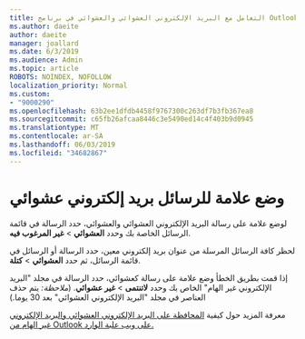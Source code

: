```yaml
---
title: التعامل مع البريد الإلكتروني العشوائي والعشوائي في برنامج Outlook على ويب
ms.author: daeite
author: daeite
manager: joallard
ms.date: 6/3/2019
ms.audience: Admin
ms.topic: article
ROBOTS: NOINDEX, NOFOLLOW
localization_priority: Normal
ms.custom:
- "9000290"
ms.openlocfilehash: 63b2ee1dfdb4458f9767300c263df7b3fb367ea8
ms.sourcegitcommit: c65fb26afcaa8446c3e5490ed14c4f403b9d0945
ms.translationtype: MT
ms.contentlocale: ar-SA
ms.lasthandoff: 06/03/2019
ms.locfileid: "34682867"
---
```

# <a name="mark-email-messages-as-junk"></a>وضع علامة للرسائل بريد إلكتروني عشوائي

لوضع علامة على رسالة البريد الإلكتروني العشوائي والعشوائي، حدد الرسالة في قائمة الرسائل الخاصة بك وحدد **العشوائي** > **غير المرغوب فيه**.

لحظر كافة الرسائل المرسلة من عنوان بريد إلكتروني معين، حدد الرسالة أو الرسائل في قائمة الرسائل، ثم حدد **العشوائي** > **كتلة**.

إذا قمت بطريق الخطأ وضع علامة على رسالة كعشوائي، حدد الرسالة في مجلد "البريد الإلكتروني غير الهام" الخاص بك وحدد **لاتنتمى** > **غير عشوائي**. (*ملاحظة:* يتم حذف العناصر في مجلد "البريد الإلكتروني العشوائي" بعد 30 يوما.)

معرفة المزيد حول كيفية [المحافظة على البريد الإلكتروني العشوائي والبريد الإلكتروني غير الهام من Outlook على ويب علبة الوارد.](https://support.office.com/article/db786e79-54e2-40cc-904f-d89d57b7f41d)